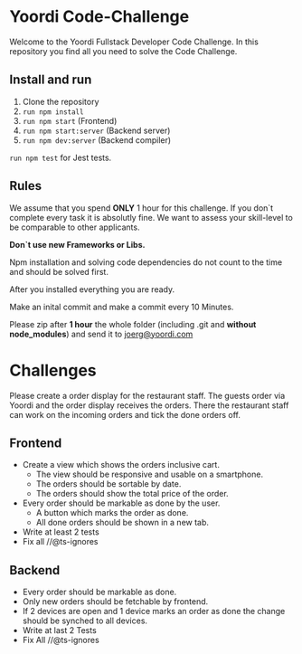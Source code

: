 # Yoordi Code-Challenge

Welcome to the Yoordi Fullstack Developer Code Challenge. In this repository you find all you need to solve the Code Challenge.

## Install and run

1. Clone the repository
1. `run npm install`
1. `run npm start` (Frontend)
1. `run npm start:server` (Backend server)
1. `run npm dev:server` (Backend compiler)

`run npm test` for Jest tests.

## Rules

We assume that you spend **ONLY** 1 hour for this challenge. If you don`t complete every task it is absolutly fine. We want to assess your skill-level to be comparable to other applicants.

**Don`t use new Frameworks or Libs.**

Npm installation and solving code dependencies do not count to the time and should be solved first.

After you installed everything you are ready.

Make an inital commit and make a commit every 10 Minutes.

Please zip after **1 hour** the whole folder (including .git and **without node_modules**) and send it to joerg@yoordi.com

# Challenges

Please create a order display for the restaurant staff. The guests order via Yoordi and the order display receives the orders. There the restaurant staff can work on the incoming orders and tick the done orders off.

## Frontend

-   Create a view which shows the orders inclusive cart.
    -   The view should be responsive and usable on a smartphone.
    -   The orders should be sortable by date.
    -   The orders should show the total price of the order.
-   Every order should be markable as done by the user.
    -   A button which marks the order as done.
    -   All done orders should be shown in a new tab.
-   Write at least 2 tests
-   Fix all //@ts-ignores

## Backend

-   Every order should be markable as done.
-   Only new orders should be fetchable by frontend.
-   If 2 devices are open and 1 device marks an order as done the change should be synched to all devices.
-   Write at last 2 Tests
-   Fix All //@ts-ignores
